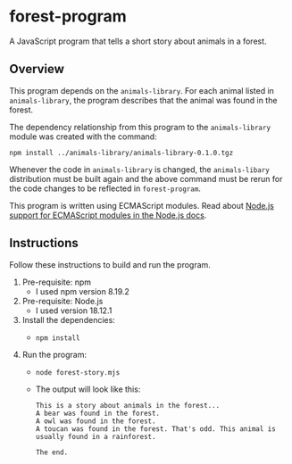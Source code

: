 # forest-program

A JavaScript program that tells a short story about animals in a forest.


## Overview

This program depends on the `animals-library`. For each animal listed in `animals-library`, the program describes that
the animal was found in the forest.

The dependency relationship from this program to the `animals-library` module was created with the command:

```shell
npm install ../animals-library/animals-library-0.1.0.tgz
```

Whenever the code in `animals-library` is changed, the `animals-libary` distribution must be built again and the above
command must be rerun for the code changes to be reflected in `forest-program`.

This program is written using ECMAScript modules. Read about [Node.js support for ECMAScript modules in the Node.js docs](https://nodejs.org/api/esm.html).


## Instructions

Follow these instructions to build and run the program.

1. Pre-requisite: npm
   * I used npm version 8.19.2
2. Pre-requisite: Node.js
   * I used version 18.12.1
3. Install the dependencies:
   * ```shell
     npm install
     ```
4. Run the program:
   * ```shell
     node forest-story.mjs
     ```
   * The output will look like this:
     ```text
     This is a story about animals in the forest...
     A bear was found in the forest.
     A owl was found in the forest.
     A toucan was found in the forest. That's odd. This animal is usually found in a rainforest.
     
     The end.
     ```
